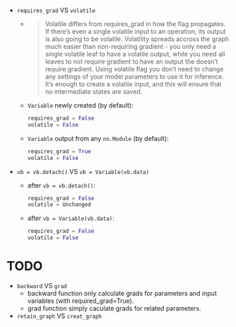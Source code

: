 * `requires_grad` VS `volatile`
    * > Volatile differs from requires_grad in how the flag propagates. If there’s even a single volatile input to an operation, its output is also going to be volatile. Volatility spreads accross the graph much easier than non-requiring gradient - you only need a single volatile leaf to have a volatile output, while you need all leaves to not require gradient to have an output the doesn’t require gradient. Using volatile flag you don’t need to change any settings of your model parameters to use it for inference. It’s enough to create a volatile input, and this will ensure that no intermediate states are saved.
    * `Variable` newly created (by default):
        ```py
        requires_grad = False
        volatile = False
        ```
    * `Variable` output from any `nn.Module` (by default):
        ```py
        requires_grad = True
        volatile = False
        ```

* `vb = vb.detach()` VS `vb = Variable(vb.data)`
    * after `vb = vb.detach()`:
        ```py
        requires_grad = False
        volatile = Unchanged
        ```
    * after `vb = Variable(vb.data)`:
        ```py
        requires_grad = False
        volatile = False
        ```
        
# TODO
* `backward` VS `grad`
    * backward function only calculate grads for parameters and input variables (with required_grad=True).
    * grad function simply caculate grads for related parameters.
* `retain_graph` VS `creat_graph`
